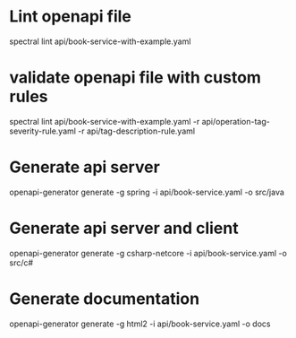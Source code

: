 
# Lint openapi file
spectral lint api/book-service-with-example.yaml


# validate openapi file with custom rules
spectral lint api/book-service-with-example.yaml -r api/operation-tag-severity-rule.yaml -r api/tag-description-rule.yaml


# Generate api server 
openapi-generator generate -g spring -i api/book-service.yaml -o src/java


# Generate api server and client
openapi-generator generate -g csharp-netcore -i api/book-service.yaml -o src/c#


# Generate documentation
openapi-generator generate -g html2 -i api/book-service.yaml -o docs